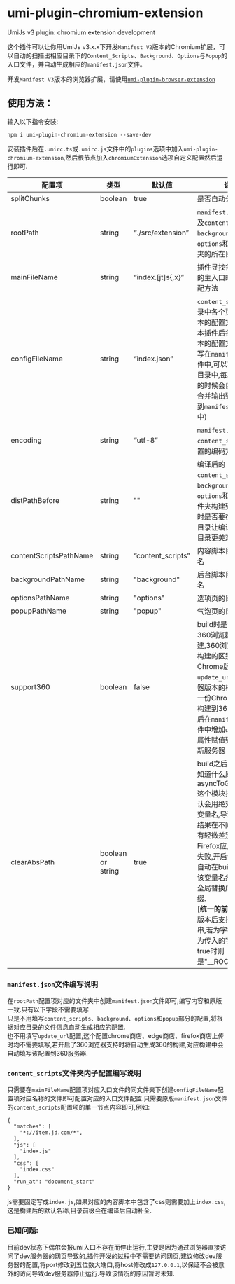 # umi-plugin-chromium-extension

UmiJs v3 plugin: chromium extension development

这个插件可以让你用UmiJs v3.x.x下开发`Manifest V2`版本的Chromium扩展，可以自动的扫描出相应目录下的`Content_Scripts`、`Background`、`Options`与`Popup`的入口文件，并自动生成相应的`manifest.json`文件。

开发`Manifest V3`版本的浏览器扩展，请使用[`umi-plugin-browser-extension`](https://github.com/kukushouhou/umi-plugin-browser-extension)

## 使用方法：

输入以下指令安装:

```
npm i umi-plugin-chromium-extension --save-dev
```  

安装插件后在`.umirc.ts`或`.umirc.js`文件中的`plugins`选项中加入`umi-plugin-chromium-extension`,然后根节点加入`chromiumExtension`选项自定义配置然后运行即可.

| 配置项                    | 类型                | 默认值              | 说明                                                                                                                                                                                                                  | 版本     |
|------------------------|-------------------|------------------|---------------------------------------------------------------------------------------------------------------------------------------------------------------------------------------------------------------------|--------|
| splitChunks            | boolean           | true             | 是否自动分割代码                                                                                                                                                                                                            | -      |
| rootPath               | string            | “./src/extension” | `manifest.json`文件以及`content_scripts`、`background`、`options`和`popup`文件夹的所在目录                                                                                                                                         | -      |
| mainFileName           | string            | “index.[jt]s{,x}” | 插件寻找各个文件夹的主入口时的正则匹配方法                                                                                                                                                                                               | -      |
| configFileName         | string            | “index.json”     | `content_scripts`子目录中各个页面内容脚本的配置文件名(使用本插件后各个内容脚本的配置文件可以不写在`manifest.json`文件中,可以写在每个子目录中,每次启动编译的时候会自动寻找并合并输出到编译目录到`manifest.json`文件中)                                                                                | -      |
| encoding               | string            | “utf-8”          | `manifest.json`文件和`content_scripts`子配置的编码方式                                                                                                                                                                         | -      |
| distPathBefore         | string            | ""               | 编译后的`content_scripts`、`background`、`options`和`popup`等文件夹构建到输出目录时是否要在包裹一层目录让编译后的输出目录更美观                                                                                                                              | -      |
| contentScriptsPathName | string            | “content_scripts” | 内容脚本目录的目录名                                                                                                                                                                                                          | -      |
| backgroundPathName     | string            | "background"     | 后台脚本目录的目录名                                                                                                                                                                                                          | -      |
| optionsPathName        | string            | "options"        | 选项页的目录名                                                                                                                                                                                                             | -      |
| popupPathName          | string            | "popup"          | 气泡页的目录名                                                                                                                                                                                                             | -      |
| support360             | boolean           | false            | build时是否构建出360浏览器版本的构建,360浏览器版本的构建的区别就是Chrome版本默认`update_url`,360浏览器版本的构建会复制一份Chrome版本的构建到360的目录,然后在`manifest.json`文件中增加`update_url`属性赋值到360的更新服务器                                                                  | 0.0.8  |
| clearAbsPath           | boolean or string | true              | build之后因umijs不知道什么原因asyncToGenerator.js这个模块打包之后默认会用绝对路径作为变量名,导致编译后的结果在不同电脑下会有轻微差别导致在Firefox应用商店审核失败,开启该功能后,将自动在build之后寻找该变量名然后将名称全局替换成统一的前缀.<br/>[__统一的前缀__]:v1.0.3版本后支持传入字符串,若为字符串时,前缀为传入的字符串,若为true时则是"\_\_ROOT__" | v1.0.1 |

### `manifest.json`文件编写说明

在`rootPath`配置项对应的文件夹中创建`manifest.json`文件即可,编写内容和原版一致.只有以下字段不需要填写   
只是不用填写`content_scripts`、`background`、`options`和`popup`部分的配置,将根据对应目录的文件信息自动生成相应的配置.  
也不用填写`update_url`配置,这个配置chrome商店、edge商店、firefox商店上传时均不需要填写,若开启了360浏览器支持时将自动生成360的构建,对应构建中会自动填写该配置到360服务器.

### `content_scripts`文件夹内子配置编写说明

只需要在`mainFileName`配置项对应入口文件的同文件夹下创建`configFileName`配置项对应名称的文件即可配置对应的入口文件配置.只需要原版`manifest.json`文件的`content_scripts`配置项的单一节点内容即可,例如:

```
{
  "matches": [
    "*://item.jd.com/*",
  ],
  "js": [
    "index.js"
  ],
  "css": [
    "index.css"
  ],
  "run_at": "document_start"
}
```

js需要固定写成`index.js`,如果对应的内容脚本中包含了css则需要加上`index.css`,这是构建后的默认名称,目录前缀会在编译后自动补全.

### 已知问题:

目前dev状态下偶尔会报umi入口不存在而停止运行,主要是因为通过浏览器直接访问了dev服务器的网页导致的,插件开发的过程中不需要访问网页,建议修改dev服务器的配置,将port修改到五位数大端口,将host修改成`127.0.0.1`,以保证不会被意外的访问导致dev服务器停止运行.导致该情况的原因暂时未知.
